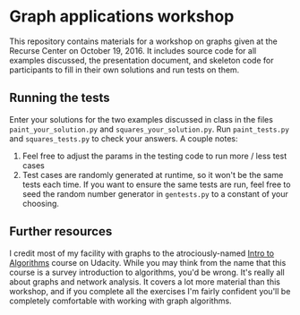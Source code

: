 # Graph applications workshop
This repository contains materials for a workshop on graphs given at the Recurse Center on October 19, 2016. It includes source code for all examples discussed, the presentation document, and skeleton code for participants to fill in their own solutions and run tests on them.

## Running the tests
Enter your solutions for the two examples discussed in class in the files `paint_your_solution.py` and `squares_your_solution.py`. Run `paint_tests.py` and `squares_tests.py` to check your answers. A couple notes:
1. Feel free to adjust the params in the testing code to run more / less test cases
2. Test cases are randomly generated at runtime, so it won't be the same tests each time. If you want to ensure the same tests are run, feel free to seed the random number generator in `gentests.py` to a constant of your choosing.

## Further resources
I credit most of my facility with graphs to the atrociously-named [Intro to Algorithms](https://www.udacity.com/course/intro-to-algorithms--cs215) course on Udacity. While you may think from the name that this course is a survey introduction to algorithms, you'd be wrong. It's really all about graphs and network analysis. It covers a lot more material than this workshop, and if you complete all the exercises I'm fairly confident you'll be completely comfortable with working with graph algorithms.
